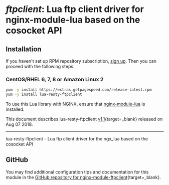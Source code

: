# *ftpclient*: Lua ftp client driver for nginx-module-lua based on the cosocket API


## Installation

If you haven't set up RPM repository subscription, [sign up](https://www.getpagespeed.com/repo-subscribe). Then you can proceed with the following steps.

### CentOS/RHEL 6, 7, 8 or Amazon Linux 2

```bash
yum -y install https://extras.getpagespeed.com/release-latest.rpm
yum -y install lua-resty-ftpclient
```


To use this Lua library with NGINX, ensure that [nginx-module-lua](../modules/lua.md) is installed.

This document describes lua-resty-ftpclient [v1.1](https://github.com/hongliang5316/lua-resty-ftpclient/releases/tag/v1.1){target=_blank} 
released on Aug 07 2018.
    
<hr />
lua-resty-ftpclient - Lua ftp client driver for the ngx_lua based on the cosocket API

## GitHub

You may find additional configuration tips and documentation for this module in the [GitHub repository for 
nginx-module-ftpclient](https://github.com/hongliang5316/lua-resty-ftpclient){target=_blank}.